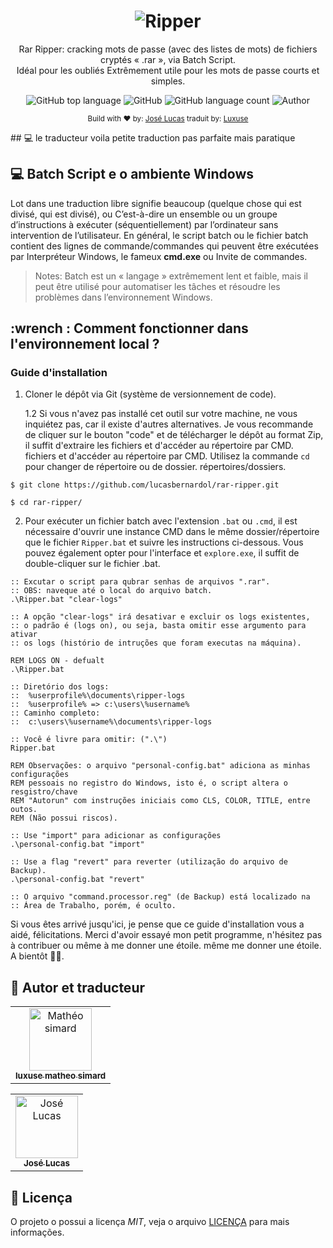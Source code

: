 <div align="center">
  <h1 align="center">
    <img src="./resources/assets/rar-ripper.svg" alt="Ripper" />
  </h1>

  <p align="center">
      Rar Ripper: cracking mots de passe (avec des listes de mots) de fichiers cryptés
    « .rar », via Batch Script.<br/> Idéal pour les oubliés 
    Extrêmement utile pour les mots de passe courts et simples.
  </p>
</div>

<div align="center">
  <img alt="GitHub top language" src="https://img.shields.io/github/languages/top/lucasbernardol/rar-ripper?color=5D8BF4">

  <img alt="GitHub" src="https://img.shields.io/github/license/lucasbernardol/rar-ripper?color=5D8BF4">

  <img alt="GitHub language count" src="https://img.shields.io/github/languages/count/lucasbernardol/rar-ripper?color=5D8BF4">

  <img src="https://img.shields.io/badge/author-Jos%C3%A9%20Lucas-5D8BF4" alt="Author" />
</div>

<p align="center">
  <small>
    Build with ❤️ by: <a href="https://github.com/lucasbernardol">José Lucas</a>
   traduit by: <a href="https://github.com/lucasbernardol">Luxuse</a>
  </small>
</p>
## 💻 le traducteur 
voila petite traduction pas parfaite mais paratique

## 💻 Batch Script e o ambiente Windows

Lot dans une traduction libre signifie beaucoup (quelque chose qui est divisé, qui est divisé), ou
C’est-à-dire un ensemble ou un groupe d’instructions à exécuter (séquentiellement) par l’ordinateur sans intervention de l’utilisateur. En général, le script batch ou le fichier
batch contient des lignes de commande/commandes qui peuvent être exécutées par
Interpréteur Windows, le fameux **cmd.exe** ou Invite de commandes.

> Notes: Batch est un « langage » extrêmement lent et faible, mais il peut
> être utilisé pour automatiser les tâches et résoudre les problèmes dans l’environnement Windows.

## :wrench : Comment fonctionner dans l'environnement local ?

### Guide d'installation

1. Cloner le dépôt via Git (système de versionnement de code).

   1.2 Si vous n'avez pas installé cet outil sur votre machine,
   ne vous inquiétez pas, car il existe d'autres alternatives. Je vous recommande de cliquer
   sur le bouton "code" et de télécharger le dépôt au format Zip, il suffit d'extraire les fichiers et d'accéder au répertoire par CMD.
   fichiers et d'accéder au répertoire par CMD. Utilisez la commande `cd` pour changer de répertoire ou de dossier.
   répertoires/dossiers.
```batch
$ git clone https://github.com/lucasbernardol/rar-ripper.git

$ cd rar-ripper/
```

2.  Pour exécuter un fichier batch avec l'extension `.bat` ou `.cmd`,
   il est nécessaire d'ouvrir une instance CMD dans le même dossier/répertoire que le fichier
   `Ripper.bat` et suivre les instructions ci-dessous. Vous pouvez également opter pour l'interface
   et `explore.exe`, il suffit de double-cliquer sur le fichier .bat.


```batch
:: Excutar o script para qubrar senhas de arquivos ".rar".
:: OBS: naveque até o local do arquivo batch.
.\Ripper.bat "clear-logs"

:: A opção "clear-logs" irá desativar e excluir os logs existentes,
:: o padrão é (logs on), ou seja, basta omitir esse argumento para ativar
:: os logs (histório de intruções que foram executas na máquina).

REM LOGS ON - defualt
.\Ripper.bat

:: Diretório dos logs:
::  %userprofile%\documents\ripper-logs
::  %userprofile% => c:\users\%username%
:: Caminho completo:
::  c:\users\%username%\documents\ripper-logs

:: Você é livre para omitir: (".\")
Ripper.bat

REM Observações: o arquivo "personal-config.bat" adiciona as minhas configurações
REM pessoais no registro do Windows, isto é, o script altera o resgistro/chave
REM "Autorun" com instruções iniciais como CLS, COLOR, TITLE, entre outos.
REM (Não possui riscos).

:: Use "import" para adicionar as configurações
.\personal-config.bat "import"

:: Use a flag "revert" para reverter (utilização do arquivo de Backup).
.\personal-config.bat "revert"

:: O arquivo "command.processor.reg" (de Backup) está localizado na
:: Área de Trabalho, porém, é oculto.
```

Si vous êtes arrivé jusqu'ici, je pense que ce guide d'installation vous a aidé, félicitations.
Merci d'avoir essayé mon petit programme, n'hésitez pas à contribuer ou même à me donner une étoile.
même me donner une étoile. A bientôt 👋👋.

## :boy: Autor et traducteur

<table class="traducteur">
  <tr>
    <td align="center">
      <a href="https://github.com/Luxuse">
        <img src="https://avatars.githubusercontent.com/u/137567329?s=400&u=51286bbea1c5a95e9a7917fe240c5cf75afd7f31&v=4" 
        width="100px;" alt="Mathéo simard"/>
        <br/>
        <sub>
          <b>luxuse matheo simard</b>
        </sub>
      </a>
    </td>
  </tr>
</table>

<table class="author">
  <tr>
    <td align="center">
      <a href="https://github.com/lucasbernardol">
        <img src="https://avatars.githubusercontent.com/u/82418341?v=4" 
        width="100px;" alt="José Lucas"/>
        <br/>
        <sub>
          <b>José Lucas</b>
        </sub>
      </a>
    </td>
  </tr>
</table>

## 📝 Licença

O projeto o possui a licença _MIT_, veja o arquivo [LICENÇA](LICENSE) para
mais informações.
